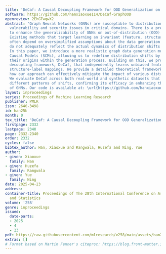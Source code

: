 ```yaml
---
title: 'DeCaf: A Causal Decoupling Framework for OOD Generalization on Node Classification'
software: https://github.com/hanxiaoxue114/DeCaf-GraphOOD
openreview: 2EhGTwqwX2
abstract: 'Graph Neural Networks (GNNs) are susceptible to distribution shifts, creating
  vulnerability and security issues in critical domains. There is a pressing need
  to enhance the generalizability of GNNs on out-of-distribution (OOD) test data.
  Existing methods that target learning an invariant (feature, structure)-label mapping
  often depend on oversimplified assumptions about the data generation process, which
  do not adequately reflect the actual dynamics of distribution shifts in graphs.
  In this paper, we introduce a more realistic graph data generation model using Structural
  Causal Models (SCMs), allowing us to redefine distribution shifts by pinpointing
  their origins within the generation process. Building on this, we propose a casual
  decoupling framework, DeCaf, that independently learns unbiased feature-label and
  structure-label mappings. We provide a detailed theoretical framework that shows
  how our approach can effectively mitigate the impact of various distribution shifts.
  We evaluate DeCaf across both real-world and synthetic datasets that demonstrate
  different patterns of shifts, confirming its efficacy in enhancing the generalizability
  of GNNs. Our code is available at: \url{https://github.com/hanxiaoxue114/DeCaf-GraphOOD.}'
layout: inproceedings
series: Proceedings of Machine Learning Research
publisher: PMLR
issn: 2640-3498
id: han25b
month: 0
tex_title: 'DeCaf: A Causal Decoupling Framework for OOD Generalization on Node Classification'
firstpage: 2332
lastpage: 2340
page: 2332-2340
order: 2332
cycles: false
bibtex_author: Han, Xiaoxue and Rangwala, Huzefa and Ning, Yue
author:
- given: Xiaoxue
  family: Han
- given: Huzefa
  family: Rangwala
- given: Yue
  family: Ning
date: 2025-04-23
address:
container-title: Proceedings of The 28th International Conference on Artificial Intelligence
  and Statistics
volume: '258'
genre: inproceedings
issued:
  date-parts:
  - 2025
  - 4
  - 23
pdf: https://raw.githubusercontent.com/mlresearch/v258/main/assets/han25b/han25b.pdf
extras: []
# Format based on Martin Fenner's citeproc: https://blog.front-matter.io/posts/citeproc-yaml-for-bibliographies/
---
```

